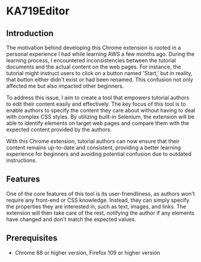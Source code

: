 # KA719Editor

## Introduction
The motivation behind developing this Chrome extension is rooted in a personal experience I had while learning AWS a few months ago. During the learning process, I encountered inconsistencies between the tutorial documents and the actual content on the web pages. For instance, the tutorial might instruct users to click on a button named 'Start,' but in reality, that button either didn't exist or had been renamed. This confusion not only affected me but also impacted other beginners.

To address this issue, I aim to create a tool that empowers tutorial authors to edit their content easily and effectively. The key focus of this tool is to enable authors to specify the content they care about without having to deal with complex CSS styles. By utilizing built-in Selenium, the extension will be able to identify elements on target web pages and compare them with the expected content provided by the authors.

With this Chrome extension, tutorial authors can now ensure that their content remains up-to-date and consistent, providing a better learning experience for beginners and avoiding potential confusion due to outdated instructions.

## Features
One of the core features of this tool is its user-friendliness, as authors won't require any front-end or CSS knowledge. Instead, they can simply specify the properties they are interested in, such as text, images, and links. The extension will then take care of the rest, notifying the author if any elements have changed and don't match the expected values.

## Prerequisites
- Chrome 88 or higher version, Firefox 109 or higher version